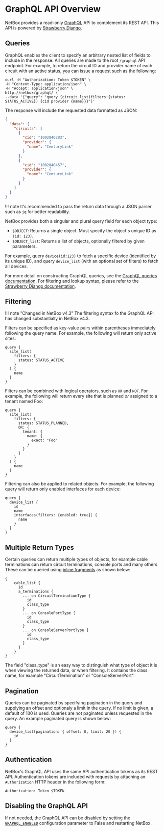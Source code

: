 # GraphQL API Overview

NetBox provides a read-only [GraphQL](https://graphql.org/) API to complement its REST API. This API is powered by [Strawberry Django](https://strawberry.rocks/).

## Queries

GraphQL enables the client to specify an arbitrary nested list of fields to include in the response. All queries are made to the root `/graphql` API endpoint. For example, to return the circuit ID and provider name of each circuit with an active status, you can issue a request such as the following:

```
curl -H "Authorization: Token $TOKEN" \
-H "Content-Type: application/json" \
-H "Accept: application/json" \
http://netbox/graphql/ \
--data '{"query": "query {circuit_list(filters:{status: STATUS_ACTIVE}) {cid provider {name}}}"}'
```

The response will include the requested data formatted as JSON:

```json
{
  "data": {
    "circuits": [
      {
        "cid": "1002840283",
        "provider": {
          "name": "CenturyLink"
        }
      },
      {
        "cid": "1002840457",
        "provider": {
          "name": "CenturyLink"
        }
      }
    ]
  }
}
```

!!! note
    It's recommended to pass the return data through a JSON parser such as `jq` for better readability.

NetBox provides both a singular and plural query field for each object type:

* `$OBJECT`: Returns a single object. Must specify the object's unique ID as `(id: 123)`.
* `$OBJECT_list`: Returns a list of objects, optionally filtered by given parameters.

For example, query `device(id:123)` to fetch a specific device (identified by its unique ID), and query `device_list` (with an optional set of filters) to fetch all devices.

For more detail on constructing GraphQL queries, see the [GraphQL queries documentation](https://graphql.org/learn/queries/).  For filtering and lookup syntax, please refer to the [Strawberry Django documentation](https://strawberry.rocks/docs/django/guide/filters).

## Filtering

!!! note "Changed in NetBox v4.3"
    The filtering syntax fo the GraphQL API has changed substantially in NetBox v4.3.

Filters can be specified as key-value pairs within parentheses immediately following the query name. For example, the following will return only active sites:

```
query {
  site_list(
    filters: {
      status: STATUS_ACTIVE
    }
  ) {
    name
  }
}
```

Filters can be combined with logical operators, such as `OR` and `NOT`. For example, the following will return every site that is planned _or_ assigned to a tenant named Foo:

```
query {
  site_list(
    filters: {
      status: STATUS_PLANNED,
      OR: {
        tenant: {
          name: {
            exact: "Foo"
          }
        }
      }
    }
  ) {
    name
  }
}
```

Filtering can also be applied to related objects. For example, the following query will return only enabled interfaces for each device:

```
query {
  device_list {
    id
    name
    interfaces(filters: {enabled: true}) {
      name
    }
  }
}
```

## Multiple Return Types

Certain queries can return multiple types of objects, for example cable terminations can return circuit terminations, console ports and many others.  These can be queried using [inline fragments](https://graphql.org/learn/schema/#union-types) as shown below:

```
{
    cable_list {
      id
      a_terminations {
        ... on CircuitTerminationType {
          id
          class_type
        }
        ... on ConsolePortType {
          id
          class_type
        }
        ... on ConsoleServerPortType {
          id
          class_type
        }
      }
    }
}
```

The field "class_type" is an easy way to distinguish what type of object it is when viewing the returned data, or when filtering.  It contains the class name, for example "CircuitTermination" or "ConsoleServerPort".

## Pagination

Queries can be paginated by specifying pagination in the query and supplying an offset and optionaly a limit in the query.  If no limit is given, a default of 100 is used.  Queries are not paginated unless requested in the query. An example paginated query is shown below:

```
query {
  device_list(pagination: { offset: 0, limit: 20 }) {
    id
  }
}
```

## Authentication

NetBox's GraphQL API uses the same API authentication tokens as its REST API. Authentication tokens are included with requests by attaching an `Authorization` HTTP header in the following form:

```
Authorization: Token $TOKEN
```

## Disabling the GraphQL API

If not needed, the GraphQL API can be disabled by setting the [`GRAPHQL_ENABLED`](../configuration/graphql-api.md#graphql_enabled) configuration parameter to False and restarting NetBox.
